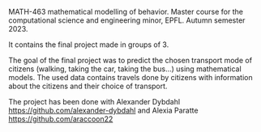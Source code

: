 MATH-463 mathematical modelling of behavior.
Master course for the computational science and engineering minor, EPFL.
Autumn semester 2023.

It contains the final project made in groups of 3.

The goal of the final project was to predict the chosen transport mode of citizens (walking, taking the car, taking the bus...) using mathematical models. The used data contains 
travels done by citizens with information about the citizens and their choice of transport.

The project has been done with Alexander Dybdahl https://github.com/alexander-dybdahl and Alexia Paratte https://github.com/araccoon22
